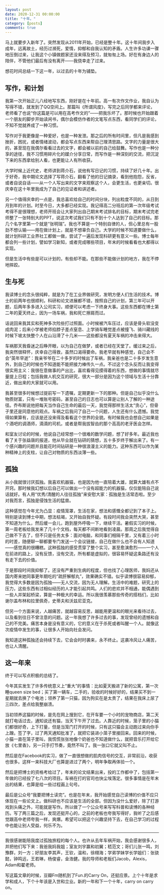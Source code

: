 ```yaml
---
layout: post
date: 2020-12-31 00:00:00
title: "十年。"
category: [posts]
comments: true
---
```


马上就要步入新年了。突然发现从2011年开始，已经是整十年。这十年间我步入成年，远离故土，经历过濒死，爱情，抑郁和自我认知的矛盾。人生许多功课一骤地压倒过来，让我这个小镇做题家还没来得及预习，就匆匆上场。好在有身边人的陪伴，不管他们最后有没有离开——我侥幸走了过来。

想花时间总结一下这一年，以过去的十年为铺垫。



## 写作，和计划

我第一次开始正儿八经地写东西，刚好是在十年前。高一有次作文作业，我自认为写得不错，就发到了QQ空间上。那篇叫《所谓风度》，写完之后同学都来评论，老师看了也说“你这篇是可以用在高考作文的”——把我乐坏了。那时候也开始跟着一个朋友的脚步开始读闲书，偶尔会模仿作者的文笔写点东西，看同学们的评论，不知不觉就养成了一种习惯。

写作对于我更像是一种爱好，也是一种发泄。那之后的所有时间里，但凡是我感到挫折，困扰，或者情绪波动，都会写点东西来帮自己理清思路。文字的力量是很大的，甚至现在我偶尔看看过去的文字，都会被以前的自己给鼓舞。写作也是一种分享的途径，我不习惯用碎片化的媒介分享日常，而写作是一种深刻的交流，把沉淀下来的东西拿给别人看，也更能让人有所收获。

大学时候上近代史，老师讲到蒋介石，说他有写日记的习惯，持续了好几十年。出于好奇，我中期论文选择了写蒋介石，翻看了他的日记摘录，看到他抱怨，反省，或者自说自话——从一个人写出来的文字来观察这个人，会更生活，也更亲切。很庆幸在这十年里我成为了自己的见证者和讲述者。

另一个值得庆幸的一点是，我总喜欢给自己的时间分块，列出粒度不同的，从日到月到年的计划。时至今日，大多都已经实现。我记得高二分班后的第一次年级考试考得不是很理想，老师开班会让大家列出自己期末考试排名的目标，期末考试完老师整了一张特别大的PPT，说这次考试我们只有不到十个人达到了自己的目标。那几个名字里第一个就是“张明瑞”。我也不算是一个特别自律的人，但心里总有一股劲不想认输——用在做计划上，就是不想辜负自己。大学的时候不知道要做什么，就计划科研工业界社工都做一做，尝试了一遍后发现科研更有意义一些。博士每年都会列一些计划，譬如学习新知，或者完成哪些项目，年末的时候看看也大都得以实现。

但是生活中有些是可以计划的，有些却不能。在那些不能做计划的地方，我在不停地摔跤。



## 生与死

我读博士的念头很纯粹，就是为了在工业界做研究，发明方便人们生活的技术。博士的前两年也很顺利，科研和论文进展都不错，按照自己的计划，第三年可以开题，后两年多多进入公司实习，顺便可以考虑一下终身大事。这些东西都在博士第二年的夏天终止，因为一场车祸，我和死亡擦肩而过。

话说回来我其实和死神多次险些打过照面。小时候被汽车压过，应该是骨头软没变成肉泥；后来小学被老师掐脖子差点窒息、上学骑车睡觉差点被撞飞、骑川藏线的时候下坡太快整个人在山沿滑了十几米——这些都没有夏天车祸的冲击来得大。

车祸那天我昏迷之后睁开眼，以为自己在做梦，或者已经在天堂了。缓过来之后，我突然很释怀，庆幸自己得救，虽然口渴得要命。我老早就有种感觉，自己会不会“英年早逝”：我亲爷爷在二十多岁的时候出了车祸，我亲爸也是二十多岁发生意外，到自己的时候也不知道能不能把接力棒传久一点。不过这个念头反而让我变得很实用主义：我很在意做事的产出比，喜欢看得见摸得着的东西，想做的事情就尽量提上日程；包括我做人机交互的研究，很大一部分是因为这个领域与生活十分靠近，做出来的大家就可以用。

我甚至很多时候想过提前写一下遗嘱，定期更新一下的那种。但是自己似乎没什么物质财富，只有一堆账号密码，甚至自己的日志也可以算是让别人了解的一种途径。乔布斯说他把每天当作自己生命的最后一天，我觉得那样生活太“贪心”，但骨子里还是同意他的观点。车祸之后我问了自己一个问题，人生还有什么遗憾。我觉得如果算有，应该是还没来得及看看这个世界的全貌。有时候我也会想自己如果是个酒吧的调酒师，滴滴的司机，或者是帮我拔智齿的那个高高的老牙医会怎样。

和室友讨论的时候，他说自己经常想一个很难的数学问题，想了好多年。最近我也看了关于张益唐的报道，他从毕业就在钻研的猜想，五十多岁终于解出来了。有一个感兴趣的问题并且能花时间钻研是一种很浪漫主义的能力。这种东西可以作为某种精神上的支柱，让自己对物质的东西淡薄一些。



## 孤独

从小我就很讨厌孤独。我喜欢机器猫，也是因为他一直陪着大雄，就算大雄有点不开窍。那时候我幻想以后自己可以做出一个没有超能力的机器猫，仅仅能陪自己说话就好。有人用“优秀/清醒的人往往孤独"来安慰大家：孤独是生活常态啦。至少对我而言，孤独是侵蚀生活的猛兽。

这种感觉在今年尤为凸显：疫情笼罩，生活在家，想法和感慨全都记到了本子上。特别是读到博士中期，想法枯竭，又开始自我怀疑。有段时间我会突然大哭，甚至不知道为什么，然后缓一会儿，跑到屋外呼吸一下，继续干活。暑假实习的时候，第一周老板给我发来了几十个文档，每天都不间断地看到凌晨。那周之后我觉得自己做不下去了，但不只是任务太多：面对电脑，和同事们相隔千里，又有着三小时的时差，随便聊一聊都要专门发送一个会议链接，自己在做什么也不会有人知道——感觉真的很糟糕。这种孤独的感受贯穿了整个实习，甚至愈演愈烈——一个人在前进的路上，没有反馈，没有交流，所有都是虚拟的，很容易怀疑这条路还有没有走下去的价值。

于是那段时间我抑郁了。还没有严重到生病的程度，但也找了心理医师，我妈还从国内寄来她同事更年期吃的“疏肝解郁丸”，效果确实不错。似乎读博很容易抑郁，我觉得大多数是因为孤独——无人交流，因为无人理解。生活中的难题，研究上的压力，这些东西有过相似经历的人才能引起共鸣。人们的悲欢并不相通，能偶遇到一些人并架起桥梁，算是一种极大的幸运。所以我很羡慕那些传奇的搭档们，比如谢尔盖布林和拉里佩奇，史蒂夫和沃兹尼亚克。

但另一个方面来说，人越痛苦，就越容易反思，越能用更温和的眼光来看待过去，以及看到往日不曾注意的问题。这一年我想了许多过去的事，发现曾经的遗憾和自己的不完美。痛苦本身是没有意义的，它的意义在于杀死或者叫醒一个人。就像这次疫情中发生的事，让很多人开始向社会发问。

我知道这种孤独还会持续下去，它会会时时袭来，永不终止。这袭冷风让人痛苦，也让人清醒。



## 这一年来

终于可以写点积极的总结了。

今年其实发生了许多传统意义上“重大”的事情：比如夏天搬进了新的公寓，第一次睡queen size bed；买了第一辆车，二手的，验收的时候好好的，结果买不到一星期就去换了个电池；领养了第一只猫，因为狗实在是太贵了，结果在我床上尿了三四次，差点给我整崩溃。

当初领养这猫的时候，是先在网上搜到它，在开车要一个小时的宠物商店，第二天就打电话过去，通知说还有猫，当天下午开了过去。人靠近的时候，笼子里的小猫们都很好奇，上下打量，但是当笼门打开的时候，只有这只猫会主动跑过来向你手上蹭。签了字，过了两天通知批准了，就把它装进小笼子里接回来。回来的时候，小猫一直在笼子里叫，我慌慌张张地像个奶爸也不知道做什么，就把音乐打开给它放《七里香》，另一只手打节奏，竟然不叫了。我一张口它就又叫不止。

然后是在Facebook的实习，做了一直很想做的肌肉信号的交互，非常前沿，收获也很多。这样一来科技大厂也算是进过了两个，明年争取再体验一个。

然后是把博士的资格考给过了，年末的论文结果出来，投的工作都中了，包括第一年做的已经投了七八次的项目。车祸在打的官司也快尘埃落定。很多事情是在年末出的结果，也算是给一些过程画上句号。

最后是公众号“我要把博士读完”。也是在年末，我开始感觉自己读博的价值不应只体现在一些论文上。做科研也不应该是生活的全部。但因为没什么爱好，除了打游戏到头痛之外，可能就是写作。所以做了一个公众号来写写科普和读博的各种经历。写了两三篇之后，发现还挺开心的，之前的老板也夸我写得好，我听了之后感觉跟高中老师夸我一样，爽爆。希望可以把这个兴趣坚持下去，在自己学习的过程中也能让别人受益，何乐不为。



-------

我很感谢能陪我度过孤独旅程的每个人。也许从去年车祸开始，我会感谢很多人，并把他们写下来：我爸我妈我姐；室友刘宇赢和初翼；嵇范文；哥们儿张一鸣，刘豫群，刘一方；好朋友李其声，王钦，温和，徐栩海；学弟学妹学长学姐们：张骁懿，钟鸣远，王若琳，杨俊睿，金浩健。我的导师和老板们Jacob，Alexis，Adam和翟老师。

写这篇文章的时候，豆瓣Fm随机到了Fun.的Carry On，还挺应景。上个十年是求学和成人，下个十年该是入世和立业。新的一年和下一个十年，carry on carry on。
